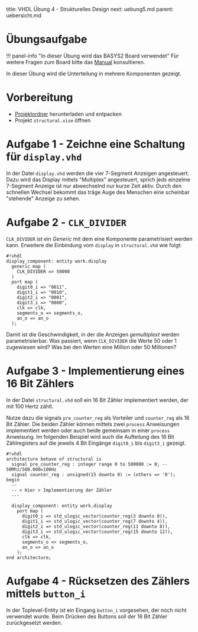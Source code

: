 title: VHDL Übung 4 - Strukturelles Design
next: uebung5.md
parent: uebersicht.md

# Übungsaufgabe

!!! panel-info "In dieser Übung wird das BASYS2 Board verwendet"
    Für weitere Fragen zum Board bitte das [Manual]({filename}basys2_manual.pdf) konsultieren.

In dieser Übung wird die Unterteilung in mehrere Komponenten gezeigt.

# Vorbereitung 

* [Projektordner]({filename}vhdl_uebung_4.compress) herunterladen und entpacken
* Projekt `structural.xise` öffnen

# Aufgabe 1 - Zeichne eine Schaltung für `display.vhd`
In der Datei `display.vhd` werden die vier 7-Segment Anzeigen angesteuert. Dazu wird das Display mittels "Multiplex"
angesteuert, sprich jeds einzelme 7-Segment Anzeige ist nur abwechselnd nur kurze Zeit aktiv. Durch den schnellen
Wechsel bekommt das träge Auge des Menschen eine scheinbar "stehende" Anzeige zu sehen.

# Aufgabe 2 - `CLK_DIVIDER`
`CLK_DIVIDER` ist ein *Generic* mit dem eine Komponente parametrisiert werden kann. Erweitere die Einbindung vom `display`
in `structural.vhd` wie folgt:

    #!vhdl
    display_component: entity work.display
      generic map (
        CLK_DIVIDER => 50000
      )
      port map (
        digit0_i => "0011",
        digit1_i => "0010",
        digit2_i => "0001",
        digit3_i => "0000",
        clk => clk,
        segments_o => segments_o,
        an_o => an_o
      );

Damit ist die Geschwindigkeit, in der die Anzeigen *gemultiplext* werden parametrisierbar. Was passiert, wenn `CLK_DIVIDER`
die Werte 50 oder 1 zugewiesen wird? Was bei den Werten eine Million oder 50 Millionen?

# Aufgabe 3 - Implementierung eines 16 Bit Zählers
In der Datei `structural.vhd` soll ein 16 Bit Zähler implementiert werden, der mit 100 Hertz zählt.

Nutze dazu die signals `pre_counter_reg` als Vorteiler und `counter_reg` als 16 Bit Zähler. Die beiden Zähler können
mittels zwei `process` Anweisungen implementiert werden oder auch beide gemeinsam in einer `process` Anweisung. Im
folgenden Beispiel wird auch die Aufteilung des 16 Bit Zählregisters auf die jeweils 4 Bit Eingänge `digit0_i` bis `digit3_i`
gezeigt.

    #!vhdl
    architecture behave of structural is
      signal pre_counter_reg : integer range 0 to 500000 := 0; -- 50Mhz/500.000=100Hz
      signal counter_reg : unsigned(15 downto 0) := (others => '0');
    begin
      --
      -- < Hier > Implementierung der Zähler
      ---
      
      display_component: entity work.display
        port map (
          digit0_i => std_ulogic_vector(counter_reg(3 downto 0)),
          digit1_i => std_ulogic_vector(counter_reg(7 downto 4)),
          digit2_i => std_ulogic_vector(counter_reg(11 downto 8)),
          digit3_i => std_ulogic_vector(counter_reg(15 downto 12)),
          clk => clk,
          segments_o => segments_o,
          an_o => an_o
        );
    end architecture;

# Aufgabe 4 - Rücksetzen des Zählers mittels `button_i`

In der Toplevel-Entity ist ein Eingang `button_i` vorgesehen, der noch nicht verwendet wurde. Beim Drücken des Buttons
soll der 16 Bit Zähler zurückgesetzt werden.
